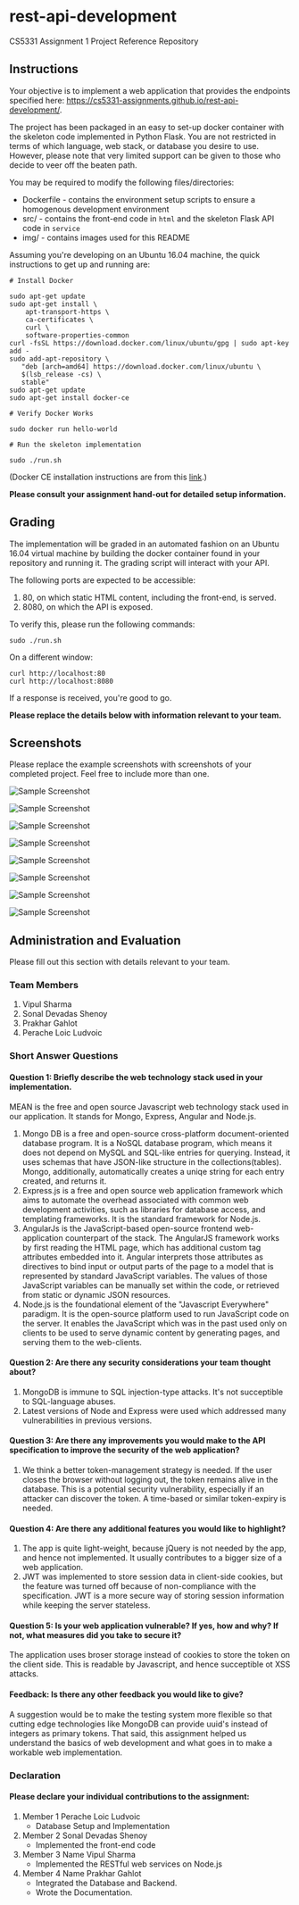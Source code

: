 # rest-api-development

CS5331 Assignment 1 Project Reference Repository

## Instructions

Your objective is to implement a web application that provides the endpoints
specified here: https://cs5331-assignments.github.io/rest-api-development/.

The project has been packaged in an easy to set-up docker container with the
skeleton code implemented in Python Flask. You are not restricted in terms of
which language, web stack, or database you desire to use. However, please note
that very limited support can be given to those who decide to veer off the
beaten path.

You may be required to modify the following files/directories:

- Dockerfile - contains the environment setup scripts to ensure a homogenous
  development environment
- src/ - contains the front-end code in `html` and the skeleton Flask API code
  in `service`
- img/ - contains images used for this README

Assuming you're developing on an Ubuntu 16.04 machine, the quick instructions
to get up and running are:

```
# Install Docker

sudo apt-get update
sudo apt-get install \
    apt-transport-https \
    ca-certificates \
    curl \
    software-properties-common
curl -fsSL https://download.docker.com/linux/ubuntu/gpg | sudo apt-key add -
sudo add-apt-repository \
   "deb [arch=amd64] https://download.docker.com/linux/ubuntu \
   $(lsb_release -cs) \
   stable"
sudo apt-get update
sudo apt-get install docker-ce

# Verify Docker Works

sudo docker run hello-world

# Run the skeleton implementation

sudo ./run.sh
```

(Docker CE installation instructions are from this
[link](https://docs.docker.com/install/linux/docker-ce/ubuntu/#install-using-the-repository).)

**Please consult your assignment hand-out for detailed setup information.**

## Grading

The implementation will be graded in an automated fashion on an Ubuntu 16.04
virtual machine by building the docker container found in your repository and
running it. The grading script will interact with your API.

The following ports are expected to be accessible:

1. 80, on which static HTML content, including the front-end, is served.
2. 8080, on which the API is exposed.

To verify this, please run the following commands:

```
sudo ./run.sh
```

On a different window:

```
curl http://localhost:80
curl http://localhost:8080
```

If a response is received, you're good to go.

**Please replace the details below with information relevant to your team.**

## Screenshots

Please replace the example screenshots with screenshots of your completed
project. Feel free to include more than one.

![Sample Screenshot](./img/screenshot1.png)

![Sample Screenshot](./img/screenshot2.png)

![Sample Screenshot](./img/screenshot3.png)

![Sample Screenshot](./img/screenshot4.png)

![Sample Screenshot](./img/screenshot5.png)

![Sample Screenshot](./img/screenshot6.png)

![Sample Screenshot](./img/screenshot7.png)

![Sample Screenshot](./img/screenshot8.png)

## Administration and Evaluation

Please fill out this section with details relevant to your team.

### Team Members

1. Vipul Sharma
2. Sonal Devadas Shenoy
3. Prakhar Gahlot
4. Perache Loic Ludvoic

### Short Answer Questions

#### Question 1: Briefly describe the web technology stack used in your implementation.

MEAN is the free and open source Javascript web technology stack used in our application. It stands for Mongo, Express, Angular and Node.js.
1. Mongo DB is a free and open-source cross-platform document-oriented database program. It is a NoSQL database program, which means it does not depend on MySQL and SQL-like entries for querying. Instead, it uses schemas that have JSON-like structure in the collections(tables). Mongo, additionally, automatically creates a uniqe string for each entry created, and returns it. 
2. Express.js is a free and open source web application framework which aims to automate the overhead associated with common web development activities, such as libraries for database access, and templating frameworks. It is the standard framework for Node.js.
3. AngularJs  is the JavaScript-based open-source frontend web-application counterpart of the stack. The AngularJS framework works by first reading the HTML page, which has additional custom tag attributes embedded into it. Angular interprets those attributes as directives to bind input or output parts of the page to a model that is represented by standard JavaScript variables. The values of those JavaScript variables can be manually set within the code, or retrieved from static or dynamic JSON resources.
4. Node.js is the foundational element of the "Javascript Everywhere" paradigm. It is the open-source platform used to run JavaScript code on the server. It enables the JavaScript which was in the past used only on clients to be used to serve dynamic content by generating pages, and serving them to the web-clients.

#### Question 2: Are there any security considerations your team thought about?

1. MongoDB is immune to SQL injection-type attacks. It's not succeptible to SQL-language abuses.
2. Latest versions of Node and Express were used which addressed many vulnerabilities in previous versions. 

#### Question 3: Are there any improvements you would make to the API specification to improve the security of the web application?

1. We think a better token-management strategy is needed. If the user closes the browser without logging out, the token remains alive in the database. This is a potential security vulnerability, especially if an attacker can discover the token. A time-based or similar token-expiry is needed.

#### Question 4: Are there any additional features you would like to highlight?

1. The app is quite light-weight, because jQuery is not needed by the app, and hence not implemented. It usually contributes to a bigger size of a web application.
2. JWT was implemented to store session data in client-side cookies, but the feature was turned off because of non-compliance with the specification. JWT is a more secure way of storing session information while keeping the server stateless.

#### Question 5: Is your web application vulnerable? If yes, how and why? If not, what measures did you take to secure it?

The application uses broser storage instead of cookies to store the token on the client side. This is readable by Javascript, and hence succeptible ot XSS attacks.

#### Feedback: Is there any other feedback you would like to give?

A suggestion would be to make the testing system more flexible so that cutting edge technologies like MongoDB can provide uuid's instead of integers as primary tokens.
That said, this assignment helped us understand the basics of web development and what goes in to make a workable web implementation.

### Declaration

#### Please declare your individual contributions to the assignment:

1. Member 1 Perache Loic Ludvoic
    - Database Setup and Implementation
2. Member 2 Sonal Devadas Shenoy
    - Implemented the front-end code
3. Member 3 Name Vipul Sharma
    - Implemented the RESTful web services on Node.js 
4. Member 4 Name Prakhar Gahlot
    - Integrated the Database and Backend.
    - Wrote the Documentation.
